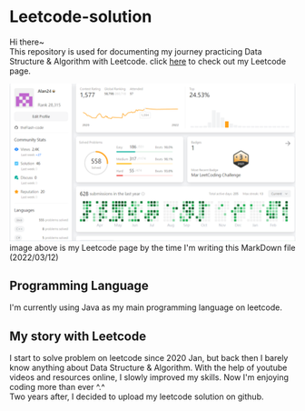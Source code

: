 # Leetcode-solution

Hi there~ <br>
This repository is used for documenting my journey practicing Data Structure & Algorithm with Leetcode.
click [here](https://leetcode.com/Alan24/ "Leetcode Page") to check out my Leetcode page.

![Leetcode page](Leetcode_page.png)
image above is my Leetcode page by the time I'm writing this MarkDown file (2022/03/12)
## Programming Language
I'm currently using Java as my main programming language on leetcode.
## My story with Leetcode
I start to solve problem on leetcode since 2020 Jan, but back then I barely know anything about Data Structure & Algorithm. With the help of youtube videos and resources online, I slowly improved my skills. Now I'm enjoying coding more than ever ^.^<br>
Two years after, I decided to upload my leetcode solution on github.